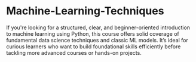 # Machine-Learning-Techniques

If you're looking for a structured, clear, and beginner-oriented introduction to machine learning using Python, this course offers solid coverage of fundamental data science techniques and classic ML models.
It’s ideal for curious learners who want to build foundational skills efficiently before tackling more advanced courses or hands-on projects.
